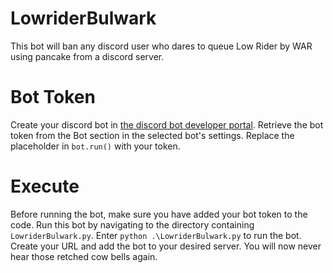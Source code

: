 # LowriderBulwark
This bot will ban any discord user who dares to queue Low Rider by WAR using pancake from a discord server. 

# Bot Token
Create your discord bot in [the discord bot developer portal](https://discord.com/developers/docs/intro).
Retrieve the bot token from the Bot section in the selected bot's settings. Replace the placeholder in `bot.run()` with your token.

# Execute
Before running the bot, make sure you have added your bot token to the code. 
Run this bot by navigating to the directory containing `LowriderBulwark.py`. Enter `python .\LowriderBulwark.py` to run the bot. Create your URL and add the bot to your desired server. You will now never hear those retched cow bells again. 
